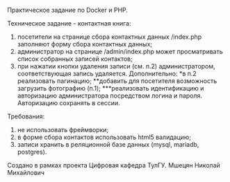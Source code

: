 Практическое задание по Docker и PHP.

Техническое задание - контактная книга:
1) посетители на странице сбора контактных данных /index.php заполняют форму сбора контактных данных;
2) администратор на странице /admin/index.php может просматривать список собранных записей контактов;
3) при нажатии кнопки удаления записи (см. п.2) администратором, соответствующая запись удаляется.
Дополнительно:
*в п.2 реализовать пагинацию;
**добавить для посетителя возможность загрузить фотографию (п.1);
***реализовать идентификацию и авторизацию администратора посредством логина и пароля. Авторизацию сохранять в сессии.

Требования:
1) не использовать фреймворки;
2) в форме сбора контактов использовать html5 валидацию;
3) записи хранить в реляционной базе данных (mysql, mariadb, postgres).

Создано в рамках проекта Цифровая кафедра ТулГУ.
Мшецян Николай Михайлович

